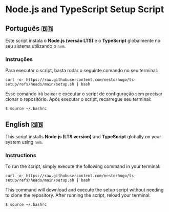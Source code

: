 # Node.js and TypeScript Setup Script

## Português :brazil:

Este script instala o **Node.js (versão LTS)** e o **TypeScript** globalmente no seu sistema utilizando o `nvm`.

### Instruções

Para executar o script, basta rodar o seguinte comando no seu terminal:

    curl -o- https://raw.githubusercontent.com/nestorhugo/ts-setup/refs/heads/main/setup.sh | bash

Esse comando irá baixar e executar o script de configuração sem precisar clonar o repositório.
Após executar o script, recarregue seu terminal:

    $ source ~/.bashrc

## English :gb:

This script installs **Node.js (LTS version)** and **TypeScript** globally on your system using `nvm`.

### Instructions

To run the script, simply execute the following command in your terminal:

    curl -o- https://raw.githubusercontent.com/nestorhugo/ts-setup/refs/heads/main/setup.sh | bash

This command will download and execute the setup script without needing to clone the repository.
After running the script, reload your terminal:

    $ source ~/.bashrc

##
